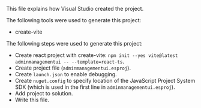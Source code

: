 This file explains how Visual Studio created the project.

The following tools were used to generate this project:
- create-vite

The following steps were used to generate this project:
- Create react project with create-vite: `npm init --yes vite@latest adminmanagementui -- --template=react-ts`.
- Create project file (`adminmanagementui.esproj`).
- Create `launch.json` to enable debugging.
- Create `nuget.config` to specify location of the JavaScript Project System SDK (which is used in the first line in `adminmanagementui.esproj`).
- Add project to solution.
- Write this file.
